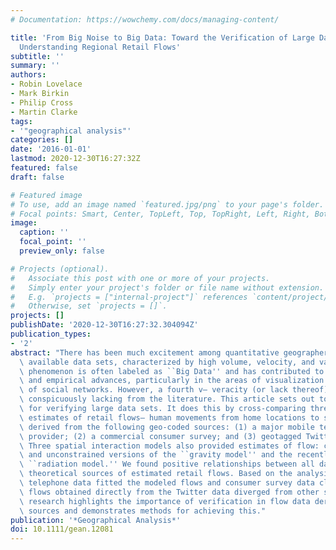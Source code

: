 ```yaml
---
# Documentation: https://wowchemy.com/docs/managing-content/

title: 'From Big Noise to Big Data: Toward the Verification of Large Data Sets for
  Understanding Regional Retail Flows'
subtitle: ''
summary: ''
authors:
- Robin Lovelace
- Mark Birkin
- Philip Cross
- Martin Clarke
tags:
- '"geographical analysis"'
categories: []
date: '2016-01-01'
lastmod: 2020-12-30T16:27:32Z
featured: false
draft: false

# Featured image
# To use, add an image named `featured.jpg/png` to your page's folder.
# Focal points: Smart, Center, TopLeft, Top, TopRight, Left, Right, BottomLeft, Bottom, BottomRight.
image:
  caption: ''
  focal_point: ''
  preview_only: false

# Projects (optional).
#   Associate this post with one or more of your projects.
#   Simply enter your project's folder or file name without extension.
#   E.g. `projects = ["internal-project"]` references `content/project/deep-learning/index.md`.
#   Otherwise, set `projects = []`.
projects: []
publishDate: '2020-12-30T16:27:32.304094Z'
publication_types:
- '2'
abstract: "There has been much excitement among quantitative geographers about newly\
  \ available data sets, characterized by high volume, velocity, and variety. This\
  \ phenomenon is often labeled as ``Big Data'' and has contributed to methodological\
  \ and empirical advances, particularly in the areas of visualization and analysis\
  \ of social networks. However, a fourth v— veracity (or lack thereof)— has been\
  \ conspicuously lacking from the literature. This article sets out to test the potential\
  \ for verifying large data sets. It does this by cross-comparing three unrelated\
  \ estimates of retail flows— human movements from home locations to shopping centers—\
  \ derived from the following geo-coded sources: (1) a major mobile telephone service\
  \ provider; (2) a commercial consumer survey; and (3) geotagged Twitter messages.\
  \ Three spatial interaction models also provided estimates of flow: constrained\
  \ and unconstrained versions of the ``gravity model'' and the recently developed\
  \ ``radiation model.'' We found positive relationships between all data-based and\
  \ theoretical sources of estimated retail flows. Based on the analysis, the mobile\
  \ telephone data fitted the modeled flows and consumer survey data closely, while\
  \ flows obtained directly from the Twitter data diverged from other sources. The\
  \ research highlights the importance of verification in flow data derived from new\
  \ sources and demonstrates methods for achieving this."
publication: '*Geographical Analysis*'
doi: 10.1111/gean.12081
---
```

